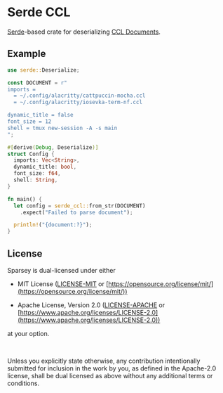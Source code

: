 # Serde CCL

[Serde](https://crates.io/crates/serde)-based crate for deserializing
[CCL Documents](https://chshersh.com/blog/2025-01-06-the-most-elegant-configuration-language.html).

## Example

```rust
use serde::Deserialize;

const DOCUMENT = r"
imports =
  = ~/.config/alacritty/cattpuccin-mocha.ccl
  = ~/.config/alacritty/iosevka-term-nf.ccl

dynamic_title = false
font_size = 12
shell = tmux new-session -A -s main
";

#[derive(Debug, Deserialize)]
struct Config {
  imports: Vec<String>,  
  dynamic_title: bool,
  font_size: f64,
  shell: String,
}

fn main() {
  let config = serde_ccl::from_str(DOCUMENT)
    .expect("Failed to parse document");

  println!("{document:?}");
}
```

## License

Sparsey is dual-licensed under either

- MIT License ([LICENSE-MIT](LICENSE-MIT) or
  [https://opensource.org/license/mit/](https://opensource.org/license/mit/))

- Apache License, Version 2.0 ([LICENSE-APACHE](LICENSE-APACHE) or
  [https://www.apache.org/licenses/LICENSE-2.0](https://www.apache.org/licenses/LICENSE-2.0))

at your option.

<br />

Unless you explicitly state otherwise, any contribution intentionally submitted
for inclusion in the work by you, as defined in the Apache-2.0 license, shall be
dual licensed as above without any additional terms or conditions.
